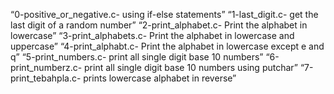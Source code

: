 “0-positive_or_negative.c- using if-else statements”
“1-last_digit.c- get the last digit of a random number”
“2-print_alphabet.c- Print the alphabet in lowercase”
“3-print_alphabets.c- Print the alphabet in lowercase and uppercase”
“4-print_alphabt.c- Print the alphabet in lowercase except e and q”
“5-print_numbers.c- print all single digit base 10 numbers”
“6-print_numberz.c- print all single digit base 10 numbers using putchar”
“7-print_tebahpla.c- prints lowercase alphabet in reverse”
